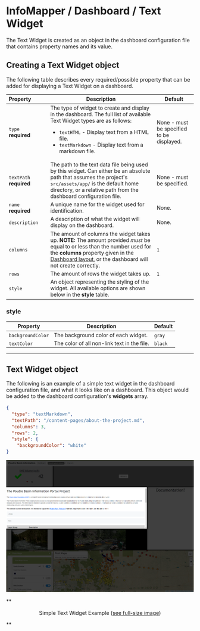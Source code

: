 # InfoMapper / Dashboard / Text Widget #

The Text Widget is created as an object in the dashboard configuration file that
contains property names and its value.

## Creating a Text Widget object ##

The following table describes every required/possible property that can be added
for displaying a Text Widget on a dashboard.

| **Property**&nbsp;&nbsp;&nbsp;&nbsp;&nbsp;&nbsp;&nbsp;&nbsp;&nbsp;&nbsp; | **Description** | **Default** |
| ---- | ---- | ---- |
| `type`<br>**required** | The type of widget to create and display in the dashboard. The full list of available Text Widget types are as follows:<br><ul><li>`textHTML` - Display text from a HTML file.</li><li>`textMarkdown` - Display text from a markdown file.</li></ul> | None - must be specified to be displayed. |
| `textPath`<br>**required** | The path to the text data file being used by this widget. Can either be an absolute path that assumes the project's `src/assets/app/` is the default home directory, or a relative path from the dashboard configuration file. | None - must be specified. |
| `name`<br>**required** | A unique name for the widget used for identification. | None. |
| `description` | A description of what the widget will display on the dashboard. | None. |
| `columns` | The amount of columns the widget takes up. **NOTE:** The amount provided *must* be equal to or less than the number used for the **columns** property given in the [Dashboard layout](./add-dashboard.md#layout), or the dashboard will not create correctly. | `1` |
| `rows` | The amount of rows the widget takes up. | `1` |
| `style` | An object representing the styling of the widget. All available options are shown below in the **style** table. |  |

### style ###

| **Property** | **Description** | **Default** |
| ---- | ---- | ---- |
| `backgroundColor` | The background color of each widget. | `gray` |
| `textColor` | The color of all non-link text in the file. | `black` |

----

## Text Widget object ##

The following is an example of a simple text widget in the dashboard configuration
file, and what it looks like on a dashboard. This object would be added to the
dashboard configuration's **widgets** array.

```json
{
  "type": "textMarkdown",
  "textPath": "/content-pages/about-the-project.md",
  "columns": 3,
  "rows": 2,
  "style": {
    "backgroundColor": "white"
}
```

![Simple Text Widget](./images/simple-text-markdown.png)

**<p style="text-align: center;">
Simple Text Widget Example (<a href="../images/simple-text-markdown.png">see full-size image</a>)
</p>**